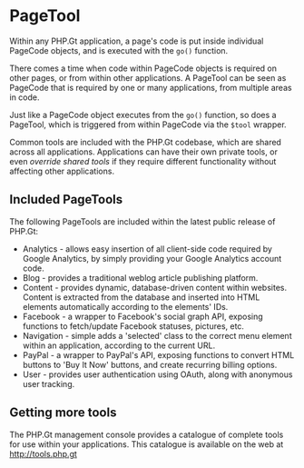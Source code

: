 PageTool
========
Within any PHP.Gt application, a page's code is put inside individual PageCode objects, and is executed with the `go()` function.

There comes a time when code within PageCode objects is required on other pages, or from within other applications. A PageTool can be seen as PageCode that is required by one or many applications, from multiple areas in code.

Just like a PageCode object executes from the `go()` function, so does a PageTool, which is triggered from within PageCode via the `$tool` wrapper.

Common tools are included with the PHP.Gt codebase, which are shared across all applications. Applications can have their own private tools, or even *override shared tools* if they require different functionality without affecting other applications.

Included PageTools
------------------
The following PageTools are included within the latest public release of PHP.Gt:

* Analytics - allows easy insertion of all client-side code required by Google Analytics, by simply providing your Google Analytics account code.
* Blog - provides a traditional weblog article publishing platform.
* Content - provides dynamic, database-driven content within websites. Content is extracted from the database and inserted into HTML elements automatically according to the elements' IDs.
* Facebook - a wrapper to Facebook's social graph API, exposing functions to fetch/update Facebook statuses, pictures, etc.
* Navigation - simple adds a 'selected' class to the correct menu element within an application, according to the current URL.
* PayPal - a wrapper to PayPal's API, exposing functions to convert HTML buttons to 'Buy It Now' buttons, and create recurring billing options.
* User - provides user authentication using OAuth, along with anonymous user tracking.

Getting more tools
------------------
The PHP.Gt management console provides a catalogue of complete tools for use within your applications. This catalogue is available on the web at http://tools.php.gt